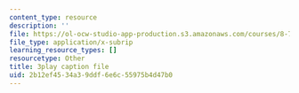 ```yaml
---
content_type: resource
description: ''
file: https://ol-ocw-studio-app-production.s3.amazonaws.com/courses/8-701-introduction-to-nuclear-and-particle-physics-fall-2020/2b12ef4534a39ddf6e6c55975b4d47b0_DXf8JrCEaNk.srt
file_type: application/x-subrip
learning_resource_types: []
resourcetype: Other
title: 3play caption file
uid: 2b12ef45-34a3-9ddf-6e6c-55975b4d47b0
---
```

